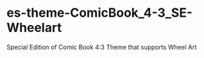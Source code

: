 # es-theme-ComicBook_4-3_SE-Wheelart
Special Edition of Comic Book 4:3 Theme that supports Wheel Art

